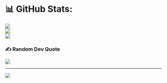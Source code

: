 # 📊 GitHub Stats:
![](https://github-readme-stats.vercel.app/api?username=micho137&theme=merko&hide_border=false&include_all_commits=true&count_private=true)<br/>
![](https://github-readme-streak-stats.herokuapp.com/?user=micho137&theme=merko&hide_border=false)<br/>
![](https://github-readme-stats.vercel.app/api/top-langs/?username=micho137&theme=merko&hide_border=false&include_all_commits=true&count_private=true&layout=compact)

### ✍️ Random Dev Quote
![](https://quotes-github-readme.vercel.app/api?type=horizontal&theme=merko)

---
[![](https://visitcount.itsvg.in/api?id=micho137&icon=0&color=3)](https://visitcount.itsvg.in)

